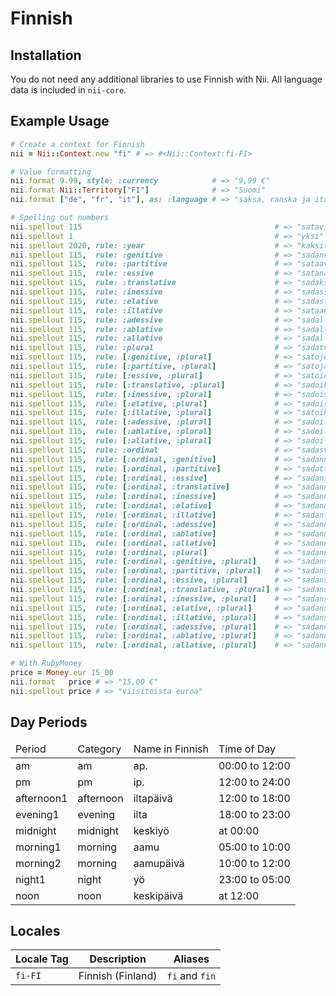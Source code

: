 <!-- This file has been generated. Source: languages/_template.md.erb -->

# Finnish

## Installation

You do not need any additional libraries to use Finnish with Nii.
All language data is included in `nii-core`.

## Example Usage

``` ruby
# Create a context for Finnish
nii = Nii::Context.new "fi" # => #<Nii::Context:fi-FI>

# Value formatting
nii.format 9.99, style: :currency            # => "9,99 €"
nii.format Nii::Territory["FI"]              # => "Suomi"
nii.format ["de", "fr", "it"], as: :language # => "saksa, ranska ja italia"

# Spelling out numbers
nii.spellout 115                                           # => "sata­viisitoista"
nii.spellout 1                                             # => "yksi"
nii.spellout 2020, rule: :year                             # => "kaksi­tuhatta­kaksi­kymmentä"
nii.spellout 115,  rule: :genitive                         # => "sadan­viidentoista"
nii.spellout 115,  rule: :partitive                        # => "sataa­viittätoista"
nii.spellout 115,  rule: :essive                           # => "satana­viitenätoista"
nii.spellout 115,  rule: :translative                      # => "sadaksi­viideksitoista"
nii.spellout 115,  rule: :inessive                         # => "sadassa­viidessätoista"
nii.spellout 115,  rule: :elative                          # => "sadasta­viidestätoista"
nii.spellout 115,  rule: :illative                         # => "sataan­viiteentoista"
nii.spellout 115,  rule: :adessive                         # => "sadalla­viidellätoista"
nii.spellout 115,  rule: :ablative                         # => "sadalta­viideltätoista"
nii.spellout 115,  rule: :allative                         # => "sadalle­viidelletoista"
nii.spellout 115,  rule: :plural                           # => "sadat­viidettoista"
nii.spellout 115,  rule: [:genitive, :plural]              # => "satojen­viisientoista"
nii.spellout 115,  rule: [:partitive, :plural]             # => "satoja­viisiätoista"
nii.spellout 115,  rule: [:essive, :plural]                # => "satoina­viisinätoista"
nii.spellout 115,  rule: [:translative, :plural]           # => "sadoiksi­viisiksitoista"
nii.spellout 115,  rule: [:inessive, :plural]              # => "sadoissa­viisissätoista"
nii.spellout 115,  rule: [:elative, :plural]               # => "sadoista­viisistätoista"
nii.spellout 115,  rule: [:illative, :plural]              # => "satoihin­viisiintoista"
nii.spellout 115,  rule: [:adessive, :plural]              # => "sadoilla­viisillätoista"
nii.spellout 115,  rule: [:ablative, :plural]              # => "sadoilta­viisiltätoista"
nii.spellout 115,  rule: [:allative, :plural]              # => "sadoille­viisilletoista"
nii.spellout 115,  rule: :ordinal                          # => "sadas­viidestoista"
nii.spellout 115,  rule: [:ordinal, :genitive]             # => "sadannen­viidennentoista"
nii.spellout 115,  rule: [:ordinal, :partitive]            # => "sadatta­viidettätoista"
nii.spellout 115,  rule: [:ordinal, :essive]               # => "sadantena­viidentenätoista"
nii.spellout 115,  rule: [:ordinal, :translative]          # => "sadanneksi­viidenneksitoista"
nii.spellout 115,  rule: [:ordinal, :inessive]             # => "sadannessa­viidennessätoista"
nii.spellout 115,  rule: [:ordinal, :elative]              # => "sadannesta­viidennestätoista"
nii.spellout 115,  rule: [:ordinal, :illative]             # => "sadanteen­viidenteentoista"
nii.spellout 115,  rule: [:ordinal, :adessive]             # => "sadannella­viidennellätoista"
nii.spellout 115,  rule: [:ordinal, :ablative]             # => "sadannelta­viidenneltätoista"
nii.spellout 115,  rule: [:ordinal, :allative]             # => "sadannelle­viidennelletoista"
nii.spellout 115,  rule: [:ordinal, :plural]               # => "sadannet­viidennettoista"
nii.spellout 115,  rule: [:ordinal, :genitive, :plural]    # => "sadansien­viidensientoista"
nii.spellout 115,  rule: [:ordinal, :partitive, :plural]   # => "sadansia­viidensiätoista"
nii.spellout 115,  rule: [:ordinal, :essive, :plural]      # => "sadansina­viidensinätoista"
nii.spellout 115,  rule: [:ordinal, :translative, :plural] # => "sadansiksi­viidensiksitoista"
nii.spellout 115,  rule: [:ordinal, :inessive, :plural]    # => "sadansissa­viidensissätoista"
nii.spellout 115,  rule: [:ordinal, :elative, :plural]     # => "sadansista­viidensistätoista"
nii.spellout 115,  rule: [:ordinal, :illative, :plural]    # => "sadansiin­viidensiintoista"
nii.spellout 115,  rule: [:ordinal, :adessive, :plural]    # => "sadannilla­viidennillätoista"
nii.spellout 115,  rule: [:ordinal, :ablative, :plural]    # => "sadannilta­viidenniltätoista"
nii.spellout 115,  rule: [:ordinal, :allative, :plural]    # => "sadannille­viidennilletoista"

# With RubyMoney
price = Money.eur 15_00
nii.format   price # => "15,00 €"
nii.spellout price # => "viisitoista euroa"
```

## Day Periods


<table>
  <thead>
    <tr>
      <td>Period</td>
      <td>Category</td>
      <td>Name in Finnish</td>
      <td>Time of Day</td>
    </tr>
  </thead>
  <tbody>
    <tr>
      <td>am</td>
      <td>am</td>
      <td>ap.</td>
      <td>00:00 to 12:00</td>
    </tr>
    <tr>
      <td>pm</td>
      <td>pm</td>
      <td>ip.</td>
      <td>12:00 to 24:00</td>
    </tr>
    <tr>
      <td>afternoon1</td>
      <td>afternoon</td>
      <td>iltapäivä</td>
      <td>12:00 to 18:00</td>
    </tr>
    <tr>
      <td>evening1</td>
      <td>evening</td>
      <td>ilta</td>
      <td>18:00 to 23:00</td>
    </tr>
    <tr>
      <td>midnight</td>
      <td>midnight</td>
      <td>keskiyö</td>
      <td>at 00:00</td>
    </tr>
    <tr>
      <td>morning1</td>
      <td>morning</td>
      <td>aamu</td>
      <td>05:00 to 10:00</td>
    </tr>
    <tr>
      <td>morning2</td>
      <td>morning</td>
      <td>aamupäivä</td>
      <td>10:00 to 12:00</td>
    </tr>
    <tr>
      <td>night1</td>
      <td>night</td>
      <td>yö</td>
      <td>23:00 to 05:00</td>
    </tr>
    <tr>
      <td>noon</td>
      <td>noon</td>
      <td>keskipäivä</td>
      <td>at 12:00</td>
    </tr>
  </tbody>
</table>



## Locales

<table>
  <thead>
    <tr>
      <th>Locale Tag</th>
      <th>Description</th>
      <th>Aliases</th>
    </tr>
  </thead>
  <tbody>
    <tr>
      <td><code>fi-FI</code></td>
      <td>Finnish (Finland)</td>
      <td><code>fi</code> and <code>fin</code></td>
    </tr>
  </tbody>
</table>

